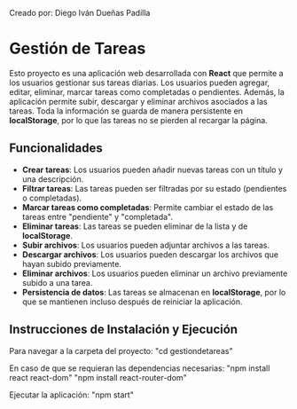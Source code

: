 Creado por: Diego Iván Dueñas Padilla
# Gestión de Tareas

Esto proyecto es una aplicación web desarrollada con **React** que permite a los usuarios gestionar sus tareas diarias. Los usuarios pueden agregar, editar, eliminar, marcar tareas como completadas o pendientes. Además, la aplicación permite subir, descargar y eliminar archivos asociados a las tareas. Toda la información se guarda de manera persistente en **localStorage**, por lo que las tareas no se pierden al recargar la página.

## Funcionalidades

- **Crear tareas**: Los usuarios pueden añadir nuevas tareas con un título y una descripción.
- **Filtrar tareas**: Las tareas pueden ser filtradas por su estado (pendientes o completadas).
- **Marcar tareas como completadas**: Permite cambiar el estado de las tareas entre "pendiente" y "completada".
- **Eliminar tareas**: Las tareas se pueden eliminar de la lista y de **localStorage**.
- **Subir archivos**: Los usuarios pueden adjuntar archivos a las tareas.
- **Descargar archivos**: Los usuarios pueden descargar los archivos que hayan subido previamente.
- **Eliminar archivos**: Los usuarios pueden eliminar un archivo previamente subido a una tarea.
- **Persistencia de datos**: Las tareas se almacenan en **localStorage**, por lo que se mantienen incluso después de reiniciar la aplicación.

## Instrucciones de Instalación y Ejecución
Para navegar a la carpeta del proyecto:
"cd gestiondetareas" 

En caso de que se requieran las dependencias necesarias:
"npm install react react-dom"
"npm install react-router-dom"

Ejecutar la aplicación:
"npm start"


